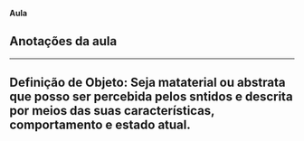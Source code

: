 **Aula**

## Anotações da aula

---
Definição de **Objeto**:
Seja mataterial ou abstrata que posso ser percebida pelos sntidos e descrita por meios das suas características, comportamento e estado atual. 
---